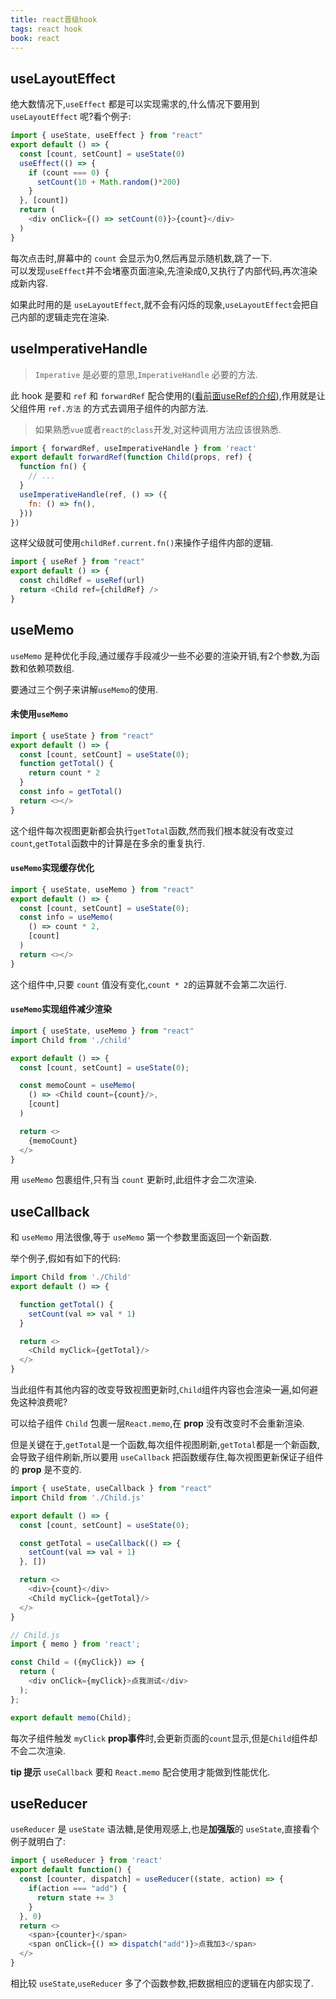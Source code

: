 ```yaml
---
title: react晋级hook
tags: react hook
book: react
---
```

## useLayoutEffect

绝大数情况下,`useEffect` 都是可以实现需求的,什么情况下要用到 `useLayoutEffect` 呢?看个例子:

```js
import { useState, useEffect } from "react"
export default () => {
  const [count, setCount] = useState(0)
  useEffect(() => {
    if (count === 0) {
      setCount(10 + Math.random()*200)
    }
  }, [count])
  return (
    <div onClick={() => setCount(0)}>{count}</div>
  )
}
```

每次点击时,屏幕中的 `count` 会显示为0,然后再显示随机数,跳了一下.  
可以发现`useEffect`并不会堵塞页面渲染,先渲染成0,又执行了内部代码,再次渲染成新内容.  

如果此时用的是 `useLayoutEffect`,就不会有闪烁的现象,`useLayoutEffect`会把自己内部的逻辑走完在渲染.

## useImperativeHandle

> `Imperative` 是必要的意思,`ImperativeHandle` 必要的方法.

此 hook 是要和 `ref` 和 `forwardRef` 配合使用的([看前面useRef的介绍](/front/react/react基础.md#useref)),作用就是让父组件用 `ref.方法` 的方式去调用子组件的内部方法.

> 如果熟悉`vue`或者`react的class`开发,对这种调用方法应该很熟悉.

```js
import { forwardRef, useImperativeHandle } from 'react'
export default forwardRef(function Child(props, ref) {
  function fn() {
    // ...
  }
  useImperativeHandle(ref, () => ({
    fn: () => fn(),
  }))
})
```

这样父级就可使用`childRef.current.fn()`来操作子组件内部的逻辑.

```js
import { useRef } from "react"
export default () => {
  const childRef = useRef(url)
  return <Child ref={childRef} />
}
```

## useMemo

`useMemo` 是种优化手段,通过缓存手段减少一些不必要的渲染开销,有2个参数,为函数和依赖项数组.

要通过三个例子来讲解`useMemo`的使用.

#### 未使用`useMemo`

```js
import { useState } from "react"
export default () => {
  const [count, setCount] = useState(0);
  function getTotal() {
    return count * 2
  }
  const info = getTotal()
  return <></>
}
```

这个组件每次视图更新都会执行`getTotal`函数,然而我们根本就没有改变过`count`,`getTotal`函数中的计算是在多余的重复执行.

#### `useMemo`实现缓存优化

```js
import { useState, useMemo } from "react"
export default () => {
  const [count, setCount] = useState(0);
  const info = useMemo(
    () => count * 2,
    [count]
  )
  return <></>
}
```

这个组件中,只要 `count` 值没有变化,`count * 2`的运算就不会第二次运行.

#### `useMemo`实现组件减少渲染

```js
import { useState, useMemo } from "react"
import Child from './child'

export default () => {
  const [count, setCount] = useState(0);

  const memoCount = useMemo(
    () => <Child count={count}/>,
    [count]
  )

  return <>
    {memoCount}
  </>
}
```

用 `useMemo` 包裹组件,只有当 `count` 更新时,此组件才会二次渲染.

## useCallback

和 `useMemo` 用法很像,等于 `useMemo` 第一个参数里面返回一个新函数.

举个例子,假如有如下的代码:

```js
import Child from './Child'
export default () => {

  function getTotal() {
    setCount(val => val * 1)
  }

  return <>
    <Child myClick={getTotal}/>
  </>
}
```

当此组件有其他内容的改变导致视图更新时,`Child`组件内容也会渲染一遍,如何避免这种浪费呢?

可以给子组件 `Child` 包裹一层`React.memo`,在 **prop** 没有改变时不会重新渲染.

但是关键在于,`getTotal`是一个函数,每次组件视图刷新,`getTotal`都是一个新函数,会导致子组件刷新,所以要用 `useCallback` 把函数缓存住,每次视图更新保证子组件的 **prop** 是不变的.

```js
import { useState, useCallback } from "react"
import Child from './Child.js'

export default () => {
  const [count, setCount] = useState(0);

  const getTotal = useCallback(() => {
    setCount(val => val + 1)
  }, [])

  return <>
    <div>{count}</div>
    <Child myClick={getTotal}/>
  </>
}
```

```js
// Child.js
import { memo } from 'react';

const Child = ({myClick}) => {
  return (
    <div onClick={myClick}>点我测试</div>
  );
};

export default memo(Child);
```

每次子组件触发 `myClick` **prop事件**时,会更新页面的`count`显示,但是`Child`组件却不会二次渲染.

**tip 提示**
`useCallback` 要和 `React.memo` 配合使用才能做到性能优化.

## useReducer

`useReducer` 是 `useState` 语法糖,是使用观感上,也是**加强版**的 `useState`,直接看个例子就明白了:

```js
import { useReducer } from 'react'
export default function() {
  const [counter, dispatch] = useReducer((state, action) => {
    if(action === "add") {
      return state += 3
    } 
  }, 0)
  return <>
    <span>{counter}</span>
    <span onClick={() => dispatch("add")}>点我加3</span>
  </>
}
```

相比较 `useState`,`useReducer` 多了个函数参数,把数据相应的逻辑在内部实现了.